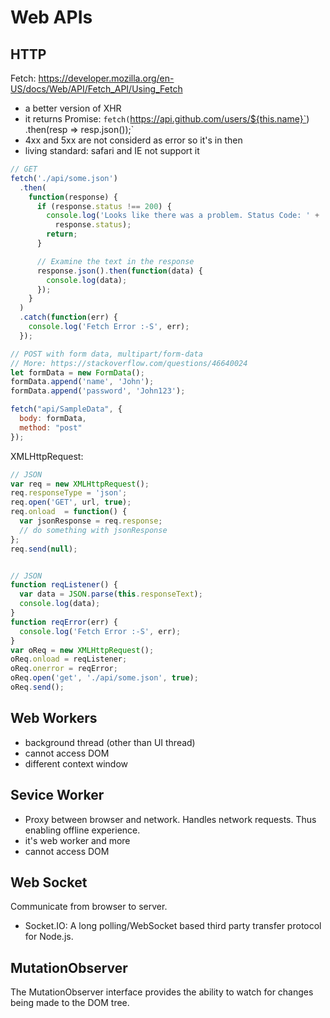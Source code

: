 # Web APIs

## HTTP

Fetch: https://developer.mozilla.org/en-US/docs/Web/API/Fetch_API/Using_Fetch

* a better version of XHR
* it returns Promise: `fetch(`https://api.github.com/users/${this.name}`) .then(resp => resp.json());`
* 4xx and 5xx are not considerd as error so it's in then
* living standard: safari and IE not support it

```js
// GET
fetch('./api/some.json')
  .then(
    function(response) {
      if (response.status !== 200) {
        console.log('Looks like there was a problem. Status Code: ' +
          response.status);
        return;
      }

      // Examine the text in the response
      response.json().then(function(data) {
        console.log(data);
      });
    }
  )
  .catch(function(err) {
    console.log('Fetch Error :-S', err);
  });

// POST with form data, multipart/form-data
// More: https://stackoverflow.com/questions/46640024
let formData = new FormData();
formData.append('name', 'John');
formData.append('password', 'John123');

fetch("api/SampleData", {
  body: formData,
  method: "post"
});
```

XMLHttpRequest:

  ```js
  // JSON
  var req = new XMLHttpRequest();
  req.responseType = 'json';
  req.open('GET', url, true);
  req.onload  = function() {
    var jsonResponse = req.response;
    // do something with jsonResponse
  };
  req.send(null);


  // JSON
  function reqListener() {
    var data = JSON.parse(this.responseText);
    console.log(data);
  }
  function reqError(err) {
    console.log('Fetch Error :-S', err);
  }
  var oReq = new XMLHttpRequest();
  oReq.onload = reqListener;
  oReq.onerror = reqError;
  oReq.open('get', './api/some.json', true);
  oReq.send();
  ```



## Web Workers
- background thread (other than UI thread)
- cannot access DOM
- different context window

## Sevice Worker
- Proxy between browser and network. Handles network requests. Thus enabling offline experience.
- it's web worker and more
- cannot access DOM

## Web Socket
Communicate from browser to server.

- Socket.IO: A long polling/WebSocket based third party transfer protocol for Node.js.


## MutationObserver
The MutationObserver interface provides the ability to watch for changes being made to the DOM tree.
